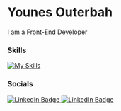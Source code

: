 Younes Outerbah 
========================================================================================================================================

I am a Front-End Developer 
<br/>

### Skills

[![My Skills](https://skillicons.dev/icons?i=html,css,js,react,tailwind,sass)](https://skillicons.dev)
<br/>

### Socials

<div id="badges">
  <a href="https://www.linkedin.com/in/younesouterbah/">
    <img src="https://img.shields.io/badge/LinkedIn-blue?style=for-the-badge&logo=linkedin&logoColor=white" alt="LinkedIn Badge"/>
  </a>
  <a href="https://www.linkedin.com/in/younesouterbah/">
    <img src="https://img.shields.io/badge/YouTube-FF0000?style=for-the-badge&logo=youtube&logoColor=white" alt="LinkedIn Badge"/>
  </a>

</div>

          
                    
          
          
          
